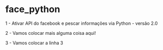# face_python

1 - Ativar API do facebook e pescar informações via Python - versão 2.0

2 - Vamos colocar mais alguma coisa aqui!

3 - Vamos colocar a linha 3
